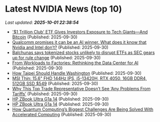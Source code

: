 # Latest NVIDIA News (top 10)
_Last updated: **2025-10-01 22:38:54**_

- ['$1 Trillion Club' ETF Gives Investors Exposure to Tech Giants—And Bitcoin](https://decrypt.co/342342/1-trillion-club-etf-gives-investors-exposure-to-tech-giants-and-bitcoin) (Published: 2025-09-30)
- [Qualcomm promises it can be an AI winner. What does it know that Nvidia and Intel don’t?](https://biztoc.com/x/f4b81fbd766411b5) (Published: 2025-09-30)
- [Balchunas says tokenized stocks unlikely to disrupt ETFs as SEC gears up for rule change](https://cryptoslate.com/balchunas-says-tokenized-stocks-unlikely-to-disrupt-etfs-as-sec-gears-up-for-rule-change/) (Published: 2025-09-30)
- [From Workloads to Factories: Rethinking the Data Center for AI](https://blogs.cisco.com/datacenter/from-workloads-to-factories-rethinking-the-data-center-for-ai) (Published: 2025-09-30)
- [How Taipei Should Handle Washington](http://foreignpolicy.com/2025/09/30/taiwan-china-trump-independence-tsmc-semiconductor/) (Published: 2025-09-30)
- [MSI Thin: 15.6" FHD 144Hz IPS, i5-13420H, RTX 4050, 16GB DDR4, 512GB SSD $549](https://slickdeals.net/f/18648961-msi-thin-15-6-fhd-144hz-ips-i5-13420h-rtx-4050-16gb-ddr4-512gb-ssd-549) (Published: 2025-09-30)
- [Why This Top Trade Representative Doesn’t See ‘Any Problems From Tariffs’](https://biztoc.com/x/b0d566b6af50e67d) (Published: 2025-09-30)
- [HP ZBook Ultra G1a 14](https://me.pcmag.com/en/laptops/32552/hp-zbook-ultra-g1a-14) (Published: 2025-09-30)
- [HP ZBook Ultra G1a 14](https://uk.pcmag.com/laptops/160368/hp-zbook-ultra-g1a-14) (Published: 2025-09-30)
- [How Quantum Computing’s Biggest Challenges Are Being Solved With Accelerated Computing](https://blogs.nvidia.com/blog/how-quantum-computings-biggest-challenges-solved-accelerated-computing/) (Published: 2025-09-30)
